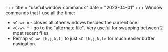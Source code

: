+++
title = "useful window commands"
date = "2023-04-01"
+++
Window commands that I use all the time:

- `<C-w> o` - closes all other windows besides the current one.
- `<C-w> ^` - go to the "alternate file". Very useful for swapping between 2 most recent files.
- Remap `<C-w> [h,j,k,l]` to just `<C-[h,j,k,l>` for much easier buffer navigation.
